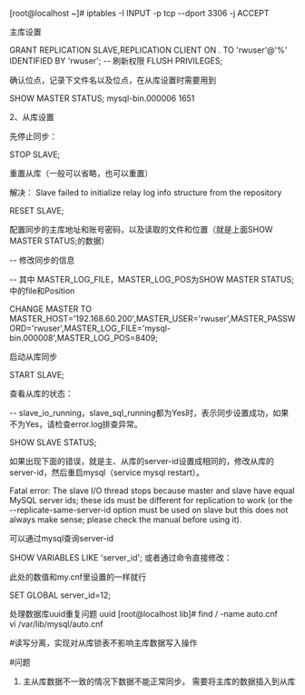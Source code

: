 
[root@localhost ~]# iptables -I INPUT -p tcp --dport 3306 -j ACCEPT

主库设置

GRANT REPLICATION SLAVE,REPLICATION CLIENT ON *.* TO 'rwuser'@'%' IDENTIFIED BY 'rwuser';
-- 刷新权限
FLUSH PRIVILEGES;
 

确认位点，记录下文件名以及位点，在从库设置时需要用到

SHOW MASTER STATUS;
mysql-bin.000006
1651

2、从库设置

先停止同步：

STOP SLAVE;
 

重置从库（一般可以省略，也可以重置）

 解决： Slave failed to initialize relay log info structure from the repository

RESET SLAVE;
 

配置同步的主库地址和账号密码，以及读取的文件和位置（就是上面SHOW MASTER STATUS;的数据）

-- 修改同步的信息

-- 其中 MASTER_LOG_FILE，MASTER_LOG_POS为SHOW MASTER STATUS;中的file和Position

CHANGE MASTER TO MASTER_HOST='192.168.60.200',MASTER_USER='rwuser',MASTER_PASSWORD='rwuser',MASTER_LOG_FILE='mysql-bin.000008',MASTER_LOG_POS=8409;
 

启动从库同步

START SLAVE;
 

查看从库的状态：

-- slave_io_running，slave_sql_running都为Yes时，表示同步设置成功，如果不为Yes，请检查error.log排查异常。

SHOW SLAVE STATUS;
 

如果出现下面的错误，就是主、从库的server-id设置成相同的，修改从库的server-id，然后重启mysql（service mysql restart）。

Fatal error: The slave I/O thread stops because master and slave have equal MySQL server ids; these ids must be different for replication to work (or the --replicate-same-server-id option must be used on slave but this does not always make sense; please check the manual before using it).
 

可以通过mysql查询server-id

SHOW VARIABLES LIKE 'server_id';
或者通过命令直接修改：

此处的数值和my.cnf里设置的一样就行

 SET GLOBAL server_id=12; 
 
 
 
 
 处理数据库uuid重复问题
 uuid
 [root@localhost lib]# find / -name  auto.cnf      
 vi /var/lib/mysql/auto.cnf
 
 
 #读写分离，实现对从库锁表不影响主库数据写入操作
 
#问题
1. 主从库数据不一致的情况下数据不能正常同步。
需要将主库的数据插入到从库 

